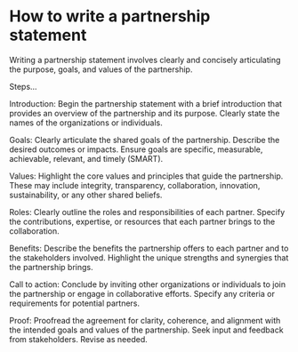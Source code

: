 # How to write a partnership statement

Writing a partnership statement involves clearly and concisely articulating the purpose, goals, and values of the partnership. 

Steps…

Introduction: Begin the partnership statement with a brief introduction that provides an overview of the partnership and its purpose. Clearly state the names of the organizations or individuals.

Goals: Clearly articulate the shared goals of the partnership. Describe the desired outcomes or impacts. Ensure goals are specific, measurable, achievable, relevant, and timely (SMART).

Values: Highlight the core values and principles that guide the partnership. These may include integrity, transparency, collaboration, innovation, sustainability, or any other shared beliefs.

Roles: Clearly outline the roles and responsibilities of each partner. Specify the contributions, expertise, or resources that each partner brings to the collaboration. 

Benefits: Describe the benefits the partnership offers to each partner and to the stakeholders involved. Highlight the unique strengths and synergies that the partnership brings.

Call to action: Conclude by inviting other organizations or individuals to join the partnership or engage in collaborative efforts. Specify any criteria or requirements for potential partners.

Proof: Proofread the agreement for clarity, coherence, and alignment with the intended goals and values of the partnership. Seek input and feedback from stakeholders. Revise as needed.
